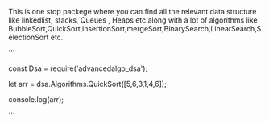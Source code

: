 This is one stop packege where you can find all the relevant data structure like linkedlist, stacks, Queues , Heaps etc along with a lot of algorithms like BubbleSort,QuickSort,insertionSort,mergeSort,BinarySearch,LinearSearch,SelectionSort etc.

'''

const Dsa = require('advancedalgo_dsa');

let arr = dsa.Algorithms.QuickSort([5,6,3,1,4,6]);

console.log(arr);


'''
